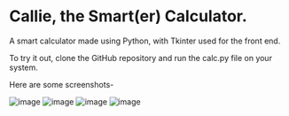 # Callie, the Smart(er) Calculator.
A smart calculator made using Python, with Tkinter used for the front end. 

To try it out, clone the GitHub repository and run the calc.py file on your system. 

Here are some screenshots-

![image](https://user-images.githubusercontent.com/22867644/89656603-716a6880-d8e9-11ea-89ff-c123c8bb9411.png)
![image](https://user-images.githubusercontent.com/22867644/89656633-79c2a380-d8e9-11ea-8e40-8ee534a671a6.png)
![image](https://user-images.githubusercontent.com/22867644/89656669-87782900-d8e9-11ea-8617-20cc5d00627e.png)
![image](https://user-images.githubusercontent.com/22867644/89656678-8b0bb000-d8e9-11ea-9051-89050b87372e.png)
